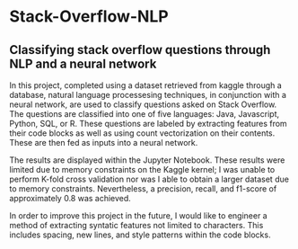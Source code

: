 # Stack-Overflow-NLP
## Classifying stack overflow questions through NLP and a neural network

In this project, completed using a dataset retrieved from kaggle through a database, natural language processesing techniques, in conjunction with a neural network, are used to classify questions asked on Stack Overflow. The questions are classified into one of five languages: Java, Javascript, Python, SQL, or R. These questions are labeled by extracting features from their code blocks as well as using count vectorization on their contents. These are then fed as inputs into a neural network. 

The results are displayed within the Jupyter Notebook. These results were limited due to memory constraints on the Kaggle kernel; I was unable to perform K-fold cross validation nor was I able to obtain a larger dataset due to memory constraints. Nevertheless, a precision, recall, and f1-score of approximately 0.8 was achieved. 

In order to improve this project in the future, I would like to engineer a method of extracting syntatic features not limited to characters. This includes spacing, new lines, and style patterns within the code blocks. 
